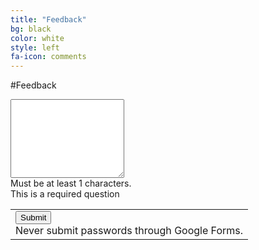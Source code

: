 ```yaml
---
title: "Feedback"
bg: black
color: white
style: left
fa-icon: comments
---
```


#Feedback

<form action="https://docs.google.com/forms/d/14nCy5Tw1gKcr2rgcAWZTE_FyqwA8LvUlVEysy4W0sy0/formResponse?embedded=true" method="POST" id="ss-form" target="_self" onsubmit=""><ol role="list" class="ss-question-list" style="padding-left: 0">
<div class="ss-form-question errorbox-good" role="listitem">
<div dir="ltr" class="ss-item  ss-paragraph-text"><div class="ss-form-entry">
<label class="ss-q-item-label" for="entry_1781355853"><div class="ss-q-title">
</div>
<div class="ss-q-help ss-secondary-text" dir="ltr"></div></label>
<textarea name="entry.1781355853" rows="8" cols="0" class="ss-q-long" id="entry_1781355853" dir="auto" aria-label="  Must be at least 1 characters."></textarea>
<div class="error-message" id="603147882_errorMessage">Must be at least 1 characters.</div>
<div class="required-message">This is a required question</div>
</div></div></div>
<input type="hidden" name="draftResponse" value="[,,&quot;-6321661141771316980&quot;]
">
<input type="hidden" name="pageHistory" value="0">


<input type="hidden" name="fbzx" value="-6321661141771316980">

<div class="ss-item ss-navigate"><table id="navigation-table"><tbody><tr><td class="ss-form-entry goog-inline-block" id="navigation-buttons" dir="ltr">
<input type="submit" name="submit" value="Submit" id="ss-submit" class="jfk-button jfk-button-action ">
<div class="ss-password-warning ss-secondary-text">Never submit passwords through Google Forms.</div></td>
</tr></tbody></table></div></ol></form>